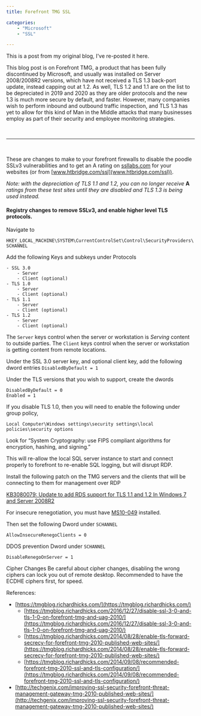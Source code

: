```yaml
---
title: Forefront TMG SSL

categories:
    - "Microsoft"
    - "SSL"

---
```


This is a post from my original blog, I've re-posted it here.

This blog post is on Forefront TMG, a product that has been fully discontinued by Microsoft, and usually was installed on Server 2008/2008R2 versions, which have not received a TLS 1.3 back-port update, instead capping out at 1.2. As well, TLS 1.2 and 1.1 are on the list to be depreciated in 2019 and 2020 as they are older protocols and the new 1.3 is much more secure by default, and faster.
However, many companies wish to perform inbound and outbound traffic inspection, and TLS 1.3 has yet to allow for this kind of Man in the Middle attacks that many businesses employ as part of their security and employee monitoring strategies.

<br/>

---

<br/>

These are changes to make to your forefront firewalls to disable the poodle SSLv3 vulnerabilities and to get an A rating on [ssllabs.com](ssllabs.com) for your websites (or from [www.htbridge.com/ssl](www.htbridge.com/ssl)).

*Note: with the depreciation of TLS 1.1 and 1.2, you can no longer receive* **A** *ratings from these test sites until they are disabled and TLS 1.3 is being used instead.*

#### Registry changes to remove SSLv3, and enable higher level TLS protocols.

Navigate to 

`HKEY_LOCAL_MACHINE\SYSTEM\CurrentControlSet\Control\SecurityProviders\SCHANNEL`

Add the following Keys and subkeys under Protocols

```
- SSL 3.0
    - Server
    - Client (optional)
- TLS 1.0
    - Server
    - Client (optional)
- TLS 1.1
    - Server
    - Client (optional)
- TLS 1.2
    - Server
    - Client (optional)
```

The `Server` keys control when the server or workstation is *Serving* content to outside parties.
The `Client` keys control when the server or workstation is getting content from remote locations.


Under the SSL 3.0 server key, and optional client key, add the following dword entries
`DisabledByDefault = 1`

Under the TLS versions that you wish to support, create the dwords
```
DisabledByDefault = 0 
Enabled = 1
```

If you disable TLS 1.0, then you will need to enable the following under group policy,
```
Local Computer\Windows settings\security settings\local policies\security options
```

Look for “System Cryptography: use FIPS compliant algorithms for encryption, hashing, and signing.”

This will re-allow the local SQL server instance to start and connect properly to forefront to re-enable SQL logging, but will disrupt RDP.


Install the following patch on the TMG servers and the clients that will be connecting to them for management over RDP

[KB3080079: Update to add RDS support for TLS 1.1 and 1.2 In Windows 7 and Server 2008R2](https://support.microsoft.com/en-us/help/3080079/update-to-add-rds-support-for-tls-1-1-and-tls-1-2-in-windows-7-or-wind)


For insecure renegotiation, you must have [MS10-049](http://support.microsoft.com/kb/980436) installed.


Then set the following Dword under `SCHANNEL`
```
AllowInsecureRenegoClients = 0
```

DDOS prevention Dword under `SCHANNEL`
```
DisableRenegoOnServer = 1
```



Cipher Changes
	Be careful about cipher changes, disabling the wrong ciphers can lock you out of remote desktop. Recommended to have the ECDHE ciphers first, for speed.



References:
- [https://tmgblog.richardhicks.com/](https://tmgblog.richardhicks.com/)
    - [https://tmgblog.richardhicks.com/2016/12/27/disable-ssl-3-0-and-tls-1-0-on-forefront-tmg-and-uag-2010/](https://tmgblog.richardhicks.com/2016/12/27/disable-ssl-3-0-and-tls-1-0-on-forefront-tmg-and-uag-2010/)
    - [https://tmgblog.richardhicks.com/2014/08/28/enable-tls-forward-secrecy-for-forefront-tmg-2010-published-web-sites/](https://tmgblog.richardhicks.com/2014/08/28/enable-tls-forward-secrecy-for-forefront-tmg-2010-published-web-sites/)
    - [https://tmgblog.richardhicks.com/2014/09/08/recommended-forefront-tmg-2010-ssl-and-tls-configuration/](https://tmgblog.richardhicks.com/2014/09/08/recommended-forefront-tmg-2010-ssl-and-tls-configuration/)
- [http://techgenix.com/improving-ssl-security-forefront-threat-management-gateway-tmg-2010-published-web-sites/](http://techgenix.com/improving-ssl-security-forefront-threat-management-gateway-tmg-2010-published-web-sites/)


